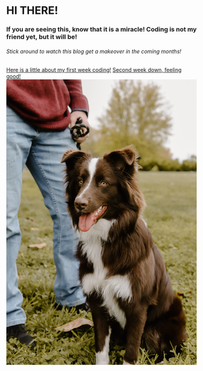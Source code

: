 # HI THERE!
### If you are seeing this, know that it is a miracle! Coding is not my friend yet, but it will be!
###### Stick around to watch this blog get a makeover in the coming months! 


[Here is a little about my first week coding!](blog1.md)
[Second week down, feeling good!](blog2.md)
![My dog](/img/luka.JPG)

